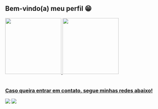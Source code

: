 ## Bem-vindo(a) meu perfil 😁

 <div>
   <a href="https://github.com/JhonnyNikollass">
   <img height="180em" src="https://github-readme-stats.vercel.app/api?username=JhonnyNikollass&show_icons=true&theme=tokyonight&include_all_commits=true&count_private=true"/>
   <img height="180em" src="https://github-readme-stats.vercel.app/api/top-langs/?username=JhonnyNikollass&layout=compact&langs_count=6&theme=tokyonight"/>
</div>
    
<br>
 
### Caso queira entrar em contato, segue minhas redes abaixo!
 
<div> 
  <a href = "jhonnynikollass@gmail.com"><img src="https://img.shields.io/badge/-Gmail-%23333?style=for-the-badge&logo=gmail&logoColor=white" target="_blank"></a>
  <a href="https://www.linkedin.com/in/jhonny-nikollas-9546b823a" target="_blank"><img src="https://img.shields.io/badge/-LinkedIn-%230077B5?style=for-the-badge&logo=linkedin&logoColor=white" target="_blank"></a>
</div>
